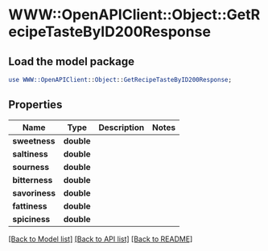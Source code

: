 # WWW::OpenAPIClient::Object::GetRecipeTasteByID200Response

## Load the model package
```perl
use WWW::OpenAPIClient::Object::GetRecipeTasteByID200Response;
```

## Properties
Name | Type | Description | Notes
------------ | ------------- | ------------- | -------------
**sweetness** | **double** |  | 
**saltiness** | **double** |  | 
**sourness** | **double** |  | 
**bitterness** | **double** |  | 
**savoriness** | **double** |  | 
**fattiness** | **double** |  | 
**spiciness** | **double** |  | 

[[Back to Model list]](../README.md#documentation-for-models) [[Back to API list]](../README.md#documentation-for-api-endpoints) [[Back to README]](../README.md)


